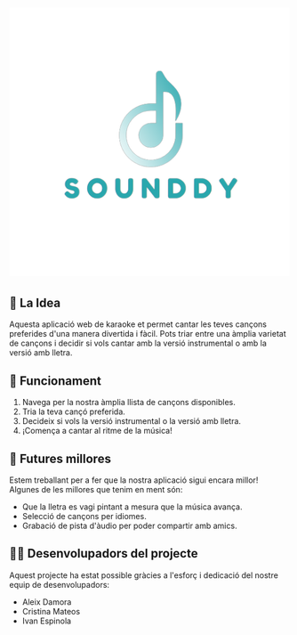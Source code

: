 <h1 align="center"> 
   <img src="logoGrandeReflejo.png"> 
</h1>
 
## 🎯 La Idea

Aquesta aplicació web de karaoke et permet cantar les teves cançons preferides d'una manera divertida i fàcil. Pots triar entre una àmplia varietat de cançons i decidir si vols cantar amb la versió instrumental o amb la versió amb lletra.

## 🚀 Funcionament

1. Navega per la nostra àmplia llista de cançons disponibles.
2. Tria la teva cançó preferida.
3. Decideix si vols la versió instrumental o la versió amb lletra.
4. ¡Comença a cantar al ritme de la música!

## 🔮 Futures millores

Estem treballant per a fer que la nostra aplicació sigui encara millor! Algunes de les millores que tenim en ment són:

- Que la lletra es vagi pintant a mesura que la música avança.
- Selecció de cançons per idiomes.
- Grabació de pista d'àudio per poder compartir amb amics.

## 👨‍💻 Desenvolupadors del projecte

Aquest projecte ha estat possible gràcies a l'esforç i dedicació del nostre equip de desenvolupadors:

- Aleix Damora
- Cristina Mateos
- Ivan Espinola

